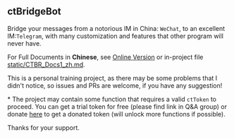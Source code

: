 ## ctBridgeBot
Bridge your messages from a notorious IM in China: `WeChat`, to an excellent IM:`Telegram`, with many customization and features that other program will never have.

For Full Documents in **Chinese**, see [Online Version](https://blog.ryancc.top/2023/08/01/ctbr_docs1/) or in-project file [static/CTBR_Docs1_zh.md](static/CTBR_Docs1_zh.md).

This is a personal training project, as there may be some problems that I didn't notice, so issues and PRs are welcome, if you have any suggestion!

\* The project may contain some function that requires a valid `ctToken` to proceed. You can get a trial token for free (please find link in Q&A group) or donate [here](https://afdian.net/item/b6b1c37a2d5011ee88eb52540025c377) to get a donated token (will unlock more functions if possible).

Thanks for your support.